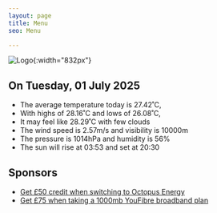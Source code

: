 ```yaml
---
layout: page
title: Menu
seo: Menu

---
```


![Logo](/images/logo.jpg){:width="832px"}

<!-- weather_marker starts -->
## On Tuesday, 01 July 2025

- The average temperature today is 27.42˚C,
- With highs of 28.16˚C and lows of 26.08˚C,
- It may feel like 28.29˚C with few clouds
- The wind speed is 2.57m/s and visibility is 10000m
- The pressure is 1014hPa and humidity is 56%
- The sun will rise at 03:53 and set at 20:30

<!-- weather_marker ends -->

## Sponsors

- [Get £50 credit when switching to Octopus Energy](https://bit.ly/3oD1nnS)
- [Get £75 when taking a 1000mb YouFibre broadband plan](https://aklam.io/91zWhU?)
